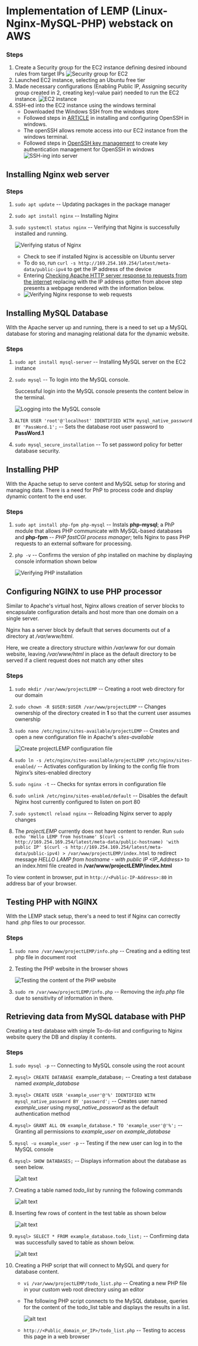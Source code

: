 #  Implementation of LEMP (Linux-Nginx-MySQL-PHP) webstack on AWS

### Steps

1. Create a Security group for the EC2 instance defining desired inbound rules from target IPs
     ![Security group for EC2](./images/security-group.png)
2. Launched EC2 instance, selecting an Ubuntu free tier
3. Made necessary configurations (Enabling Public IP, Assigning security group created in 2, creating key)-value pair) needed to run the EC2 instance.
    ![EC2 instance](./images/EC2-instance.png)
4. SSH-ed into the EC2 instance using the windows terminal
    - Downloaded the Windows SSH from the windows store
    - Followed steps in [ARTICLE](https://learn.microsoft.com/en-us/windows-server/administration/openssh/openssh_install_firstuse?source=recommendations&tabs=powershell) in installing and configuring OpenSSH in windows.
    - The openSSH allows remote access into our EC2 instance from the windows terminal.
    - Followed steps in [OpenSSH key management](https://learn.microsoft.com/en-us/windows-server/administration/openssh/openssh_keymanagement) to create key authentication management for OpenSSH in windows
    ![SSH-ing into server](./images/SSH-via-windows-terminal.png)


## Installing Nginx web server

### Steps

1. `sudo apt update` -- Updating packages in the package manager

2. `sudo apt install nginx` -- Installing Nginx

3. `sudo systemctl status nginx` -- Verifying that Nginx is successfully installed and running.

    ![Verifying status of Nginx](./images/verifying-status-of-nginx.png)

    - Check to see if installed Nginx is accessible on Ubuntu server
    - To do so, run `curl -s http://169.254.169.254/latest/meta-data/public-ipv4` to get the IP address of the device
    - Entering [Checking Apache HTTP server response to requests from the internet](http://<Public-IP-Address>:80) replacing <Public-IP-Address> with the IP address gotten from above step presents a webpage rendered with the information below.
    - ![Verifying Nginx response to web requests](./images/verifying-nginx-running-web.png)
    

## Installing MySQL Database
With the Apache server up and running, there is a need to set up a MySQL database for storing and managing relational data for the dynamic website.

### Steps

1. `sudo apt install mysql-server` -- Installing MySQL server on the EC2 instance

2. `sudo mysql` -- To login into the MySQL console.

    Successful login into the MySQL console presents the content below in the terminal.

    ![Logging into the MySQL console](./images/logging-into-mysql.png)
3. `ALTER USER 'root'@'localhost' IDENTIFIED WITH mysql_native_password BY 'PassWord.1';` -- Sets the database root user password to **PassWord.1** 

4. `sudo mysql_secure_installation` -- To set password policy for better database security.


## Installing PHP
With the Apache setup to serve content and MySQL setup for storing and managing data. There is a need for PhP to process code and display dynamic content to the end user.

### Steps

1. `sudo apt install php-fpm php-mysql` -- Instals **php-mysql**; a PhP module that allows PHP communicate with MySQL-based databases and **php-fpm** -- *PHP fastCGI process manager*; tells Nginx to pass PHP requests to an external software for processing.

2. `php -v` -- Confirms the version of php installed on machine by displaying console information shown below

    ![Verifying PHP installation](./images/verify-php-installation.png)



## Configuring NGINX to use PHP processor
Similar to Apache's virtual host, Nginx allows creation of server blocks to encapsulate configuration details and host more than one domain on a single server.

Nginx has a server block by default that serves documents out of a directory at */var/www/html*. 

Here, we create a directory structure within */var/www* for our domain website, leaving */var/www/html* in place as the default directory to be served if a client request does not match any other sites

### Steps

1. `sudo mkdir /var/www/projectLEMP` -- Creating a root web directory for our domain

2. `sudo chown -R $USER:$USER /var/www/projectLEMP` -- Changes ownership of the directory created in **1** so that the current user assumes ownership

3. `sudo nano /etc/nginx/sites-available/projectLEMP` -- Creates and open a new configuration file in Apache's *sites-available*

    ![Create projectLEMP configuration file](./images/Configuration-for-web-server.png)

4. `sudo ln -s /etc/nginx/sites-available/projectLEMP /etc/nginx/sites-enabled/` -- Activates configuration by linking to the config file from Nginx’s sites-enabled directory

5. `sudo nginx -t` -- Checks for syntax errors in configuration file

6. `sudo unlink /etc/nginx/sites-enabled/default` -- Disables the default Nginx host currently configured to listen on port 80

7. `sudo systemctl reload nginx` -- Reloading Nginx server to apply changes

8. The *projectLEMP* currently does not have content to render.
Run `sudo echo 'Hello LEMP from hostname' $(curl -s http://169.254.169.254/latest/meta-data/public-hostname) 'with public IP' $(curl -s http://169.254.169.254/latest/meta-data/public-ipv4) > /var/www/projectLEMP/index.html` to redirect message *HELLO LAMP from hostname - <hostname> with public IP <IP_Address>* to an index.html file created in **/var/www/projectLEMP/index.html**

To view content in browser, put in `http://<Public-IP-Address>:80` in address bar of your browser.



## Testing PHP with NGINX
With the LEMP stack setup, there's a need to test if Nginx can correctly hand .php files to our processor.

### Steps

1. `sudo nano /var/www/projectLEMP/info.php` -- Creating and a editing test php file in document root 

2. Testing the PHP website in the browser shows

    ![Testing the content of the PHP website](./images/Testing-PhP-website.png)

3. `sudo rm /var/www/projectLEMP/info.php` -- Removing the *info.php* file due to sensitivity of information in there.



## Retrieving data from MySQL database with PHP
Creating a test database with simple To-do-list and configuring to Nginx website query the DB and display it contents. 

### Steps

1. `sudo mysql -p` -- Connecting to MySQL console using the root acount

2. `mysql> CREATE DATABASE `example_database`;` -- Creating a test database named *example_database*

3. `mysql> CREATE USER 'example_user'@'%' IDENTIFIED WITH mysql_native_password BY 'password';` -- Creates user named *example_user* using *mysql_native_password* as the default authentication method 

4. `mysql> GRANT ALL ON example_database.* TO 'example_user'@'%';` -- Granting all permissions to *example_user* on *example_database* 

5. `mysql -u example_user -p` -- Testing if the new user can log in to the MySQL console

6. `mysql> SHOW DATABASES;` -- Displays information about the database as seen below.

    ![alt text](image.jpg)

7. Creating a table named *todo_list* by running the following commands

    ![alt text](image.jpg)

8. Inserting few rows of content in the test table as shown below

    ![alt text](image.jpg)

9. `mysql> SELECT * FROM example_database.todo_list;` -- Confirming data was successfully saved to table as shown below.

    ![alt text](image.jpg)

10. Creating a PHP script that will connect to MySQL and query for database content. 

    - `vi /var/www/projectLEMP/todo_list.php` -- Creating a new PHP file in your custom web root directory using an editor

    - The following PHP script connects to the MySQL database, queries for the content of the todo_list table and displays the results in a list.

        ![alt text](image.jpg)

    - `http://<Public_domain_or_IP>/todo_list.php` -- Testing to access this page in a web browser